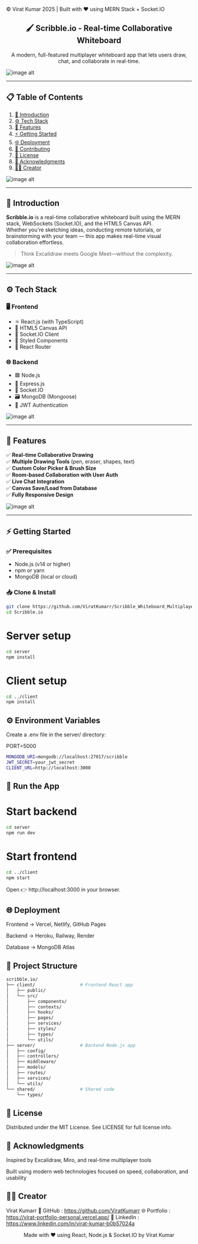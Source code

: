 <p align="left">
  © Virat Kumar 2025 | Built with ❤️ using MERN Stack + Socket.IO
</p>
<div align="center">
  <h2>🖌️ Scribble.io - Real-time Collaborative Whiteboard</h2>
  <p>
    A modern, full-featured multiplayer whiteboard app that lets users draw, chat, and collaborate in real-time.
  </p>
</div>

![image alt](https://github.com/ViratKumarr/Scribble_Whiteboard_Multiplayer_App/blob/9cd29de0f322ccf6fa60f852165d579fa7547b9e/Screenshot%202025-07-30%20122234.png)

---

## 📋 Table of Contents

1. [🧠 Introduction](#introduction)
2. [⚙️ Tech Stack](#tech-stack)
3. [🚀 Features](#features)
4. [⚡ Getting Started](#getting-started)
5. [🌐 Deployment](#deployment)
6. [📮 Contributing](#contributing)
7. [📜 License](#license)
8. [🙏 Acknowledgments](#acknowledgments)
9. [🧑‍💻 Creator](#creator)

![image alt](https://github.com/ViratKumarr/Scribble_Whiteboard_Multiplayer_App/blob/116e54aaa78e4a580662ab0249531b2e7c780691/Screenshot%202025-07-30%20122217.png)

---

## 🧠 Introduction

**Scribble.io** is a real-time collaborative whiteboard built using the MERN stack, WebSockets (Socket.IO), and the HTML5 Canvas API.  
Whether you're sketching ideas, conducting remote tutorials, or brainstorming with your team — this app makes real-time visual collaboration effortless.

> Think Excalidraw meets Google Meet—without the complexity.

![image alt](https://github.com/ViratKumarr/Scribble_Whiteboard_Multiplayer_App/blob/116e54aaa78e4a580662ab0249531b2e7c780691/Screenshot%202025-07-30%20122127.png)

---

## ⚙️ Tech Stack

### 🖥️ Frontend

- ⚛️ React.js (with TypeScript)
- 🎨 HTML5 Canvas API
- 💬 Socket.IO Client
- 💅 Styled Components
- 🧭 React Router

### 🌐 Backend

- 🟩 Node.js
- 🚂 Express.js
- 🧠 Socket.IO
- 🗃️ MongoDB (Mongoose)
- 🔐 JWT Authentication

![image alt](https://github.com/ViratKumarr/Scribble_Whiteboard_Multiplayer_App/blob/116e54aaa78e4a580662ab0249531b2e7c780691/Screenshot%202025-07-30%20122002.png)

---

## 🚀 Features

✅ **Real-time Collaborative Drawing**  
✅ **Multiple Drawing Tools** (pen, eraser, shapes, text)  
✅ **Custom Color Picker & Brush Size**  
✅ **Room-based Collaboration with User Auth**  
✅ **Live Chat Integration**  
✅ **Canvas Save/Load from Database**  
✅ **Fully Responsive Design**

![image alt](https://github.com/ViratKumarr/Scribble_Whiteboard_Multiplayer_App/blob/ae547a748b4428e7af73f3bfd5a85fe54fd95c96/image.png)


---

## ⚡ Getting Started

### ✅ Prerequisites

- Node.js (v14 or higher)
- npm or yarn
- MongoDB (local or cloud)

### 📥 Clone & Install

```bash
git clone https://github.com/ViratKumarr/Scribble_Whiteboard_Multiplayer_App.git
cd Scribble.io
```

# Server setup

```bash
cd server
npm install
```

# Client setup
```bash
cd ../client
npm install
```

## ⚙️ Environment Variables
Create a .env file in the server/ directory:

PORT=5000
```bash
MONGODB_URI=mongodb://localhost:27017/scribble
JWT_SECRET=your_jwt_secret
CLIENT_URL=http://localhost:3000
```

## 🚀 Run the App
# Start backend
```bash
cd server
npm run dev
```

# Start frontend
```bash
cd ../client
npm start
```

Open 👉 http://localhost:3000 in your browser.

## 🌐 Deployment

Frontend → Vercel, Netlify, GitHub Pages

Backend → Heroku, Railway, Render

Database → MongoDB Atlas

## 📁 Project Structure
```bash
scribble.io/
├── client/                 # Frontend React app
│   ├── public/
│   └── src/
│       ├── components/
│       ├── contexts/
│       ├── hooks/
│       ├── pages/
│       ├── services/
│       ├── styles/
│       ├── types/
│       └── utils/
├── server/                 # Backend Node.js app
│   ├── config/
│   ├── controllers/
│   ├── middleware/
│   ├── models/
│   ├── routes/
│   ├── services/
│   └── utils/
└── shared/                 # Shared code
    └── types/
```

## 📜 License
Distributed under the MIT License.
See LICENSE for full license info.

## 🙏 Acknowledgments
Inspired by Excalidraw, Miro, and real-time multiplayer tools

Built using modern web technologies focused on speed, collaboration, and usability

## 🧑‍💻 Creator
Virat Kumarr
🔗 GitHub : https://github.com/ViratKumarr
🌐 Portfolio : https://virat-portfolio-personal.vercel.app/
💼 LinkedIn : https://www.linkedin.com/in/virat-kumar-b0b57024a

<p align="center">
 Made with ❤️ using React, Node.js & Socket.IO by Virat Kumar

</p>








